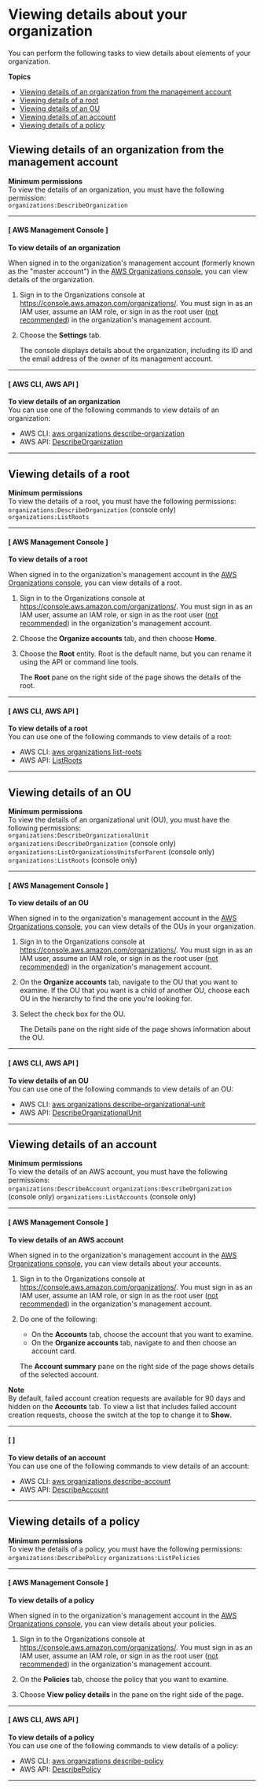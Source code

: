 # Viewing details about your organization<a name="orgs_manage_org_details"></a>

You can perform the following tasks to view details about elements of your organization\.

**Topics**
+ [Viewing details of an organization from the management account](#orgs_view_org)
+ [Viewing details of a root](#orgs_view_root)
+ [Viewing details of an OU](#orgs_view_ou)
+ [Viewing details of an account](#orgs_view_account)
+ [Viewing details of a policy](#orgs_view_policy)

## Viewing details of an organization from the management account<a name="orgs_view_org"></a>

**Minimum permissions**  
To view the details of an organization, you must have the following permission:  
`organizations:DescribeOrganization`

------
#### [ AWS Management Console ]

**To view details of an organization**

When signed in to the organization's management account \(formerly known as the "master account"\) in the [AWS Organizations console](https://console.aws.amazon.com/organizations/), you can view details of the organization\.

1. Sign in to the Organizations console at [https://console\.aws\.amazon\.com/organizations/](https://console.aws.amazon.com/organizations/)\. You must sign in as an IAM user, assume an IAM role, or sign in as the root user \([not recommended](https://docs.aws.amazon.com/IAM/latest/UserGuide/best-practices.html#lock-away-credentials)\) in the organization's management account\.

1. Choose the **Settings** tab\.

   The console displays details about the organization, including its ID and the email address of the owner of its management account\.

------
#### [ AWS CLI, AWS API ]

**To view details of an organization**  
You can use one of the following commands to view details of an organization:
+ AWS CLI: [aws organizations describe\-organization](https://docs.aws.amazon.com/cli/latest/reference/organizations/describe-organization.html) 
+ AWS API: [DescribeOrganization](https://docs.aws.amazon.com/organizations/latest/APIReference/API_DescribeOrganization.html)

------

## Viewing details of a root<a name="orgs_view_root"></a>

**Minimum permissions**  
To view the details of a root, you must have the following permissions:  
`organizations:DescribeOrganization` \(console only\)
`organizations:ListRoots` 

------
#### [ AWS Management Console ]<a name="view_details_root"></a>

**To view details of a root**

When signed in to the organization's management account in the [AWS Organizations console](https://console.aws.amazon.com/organizations/), you can view details of a root\.

1. Sign in to the Organizations console at [https://console\.aws\.amazon\.com/organizations/](https://console.aws.amazon.com/organizations/)\. You must sign in as an IAM user, assume an IAM role, or sign in as the root user \([not recommended](https://docs.aws.amazon.com/IAM/latest/UserGuide/best-practices.html#lock-away-credentials)\) in the organization's management account\.

1. Choose the **Organize accounts** tab, and then choose **Home**\.

1. Choose the **Root** entity\. Root is the default name, but you can rename it using the API or command line tools\.

   The **Root** pane on the right side of the page shows the details of the root\.

------
#### [ AWS CLI, AWS API ]

**To view details of a root**  
You can use one of the following commands to view details of a root: 
+ AWS CLI: [aws organizations list\-roots](https://docs.aws.amazon.com/cli/latest/reference/organizations/list-roots.html) 
+ AWS API: [ListRoots](https://docs.aws.amazon.com/organizations/latest/APIReference/API_ListRoots.html)

------

## Viewing details of an OU<a name="orgs_view_ou"></a>

**Minimum permissions**  
To view the details of an organizational unit \(OU\), you must have the following permissions:  
`organizations:DescribeOrganizationalUnit`
`organizations:DescribeOrganization` \(console only\)
`organizations:ListOrganizationsUnitsForParent` \(console only\)
`organizations:ListRoots` \(console only\)

------
#### [ AWS Management Console ]<a name="view_details_ou"></a>

**To view details of an OU**

When signed in to the organization's management account in the [AWS Organizations console](https://console.aws.amazon.com/organizations/), you can view details of the OUs in your organization\.

1. Sign in to the Organizations console at [https://console\.aws\.amazon\.com/organizations/](https://console.aws.amazon.com/organizations/)\. You must sign in as an IAM user, assume an IAM role, or sign in as the root user \([not recommended](https://docs.aws.amazon.com/IAM/latest/UserGuide/best-practices.html#lock-away-credentials)\) in the organization's management account\.

1. On the **Organize accounts** tab, navigate to the OU that you want to examine\. If the OU that you want is a child of another OU, choose each OU in the hierarchy to find the one you're looking for\.

1. Select the check box for the OU\. 

   The Details pane on the right side of the page shows information about the OU\.

------
#### [ AWS CLI, AWS API ]

**To view details of an OU**  
You can use one of the following commands to view details of an OU:
+ AWS CLI: [aws organizations describe\-organizational\-unit](https://docs.aws.amazon.com/cli/latest/reference/organizations/describe-organizational-unit.html) 
+ AWS API: [DescribeOrganizationalUnit](https://docs.aws.amazon.com/organizations/latest/APIReference/API_DescribeOrganizationalUnit.html)

------

## Viewing details of an account<a name="orgs_view_account"></a>

**Minimum permissions**  
To view the details of an AWS account, you must have the following permissions:  
`organizations:DescribeAccount`
`organizations:DescribeOrganization` \(console only\)
`organizations:ListAccounts` \(console only\)

------
#### [ AWS Management Console ]<a name="view_details_account"></a>

**To view details of an AWS account**

When signed in to the organization's management account in the [AWS Organizations console](https://console.aws.amazon.com/organizations/), you can view details about your accounts\.

1. Sign in to the Organizations console at [https://console\.aws\.amazon\.com/organizations/](https://console.aws.amazon.com/organizations/)\. You must sign in as an IAM user, assume an IAM role, or sign in as the root user \([not recommended](https://docs.aws.amazon.com/IAM/latest/UserGuide/best-practices.html#lock-away-credentials)\) in the organization's management account\.

1. Do one of the following:
   + On the **Accounts** tab, choose the account that you want to examine\.
   + On the **Organize accounts** tab, navigate to and then choose an account card\.

   The **Account summary** pane on the right side of the page shows details of the selected account\.

**Note**  
By default, failed account creation requests are available for 90 days and hidden on the **Accounts** tab\. To view a list that includes failed account creation requests, choose the switch at the top to change it to **Show**\.

------
#### [  ]

**To view details of an account**  
You can use one of the following commands to view details of an account:
+ AWS CLI: [aws organizations describe\-account](https://docs.aws.amazon.com/cli/latest/reference/organizations/describe-account.html) 
+ AWS API: [DescribeAccount](https://docs.aws.amazon.com/organizations/latest/APIReference/API_DescribeAccount.html)

------

## Viewing details of a policy<a name="orgs_view_policy"></a>

**Minimum permissions**  
To view the details of a policy, you must have the following permissions:  
`organizations:DescribePolicy`
`organizations:ListPolicies`

------
#### [ AWS Management Console ]<a name="view_details_policy"></a>

**To view details of a policy**

When signed in to the organization's management account in the [AWS Organizations console](https://console.aws.amazon.com/organizations/), you can view details about your policies\.

1. Sign in to the Organizations console at [https://console\.aws\.amazon\.com/organizations/](https://console.aws.amazon.com/organizations/)\. You must sign in as an IAM user, assume an IAM role, or sign in as the root user \([not recommended](https://docs.aws.amazon.com/IAM/latest/UserGuide/best-practices.html#lock-away-credentials)\) in the organization's management account\.

1. On the **Policies** tab, choose the policy that you want to examine\.

1. Choose **View policy details** in the pane on the right side of the page\.

------
#### [ AWS CLI, AWS API ]

**To view details of a policy**  
You can use one of the following commands to view details of a policy:
+ AWS CLI: [aws organizations describe\-policy](https://docs.aws.amazon.com/cli/latest/reference/organizations/describe-policy.html)
+ AWS API: [DescribePolicy](https://docs.aws.amazon.com/organizations/latest/APIReference/API_DescribePolicy.html)

------